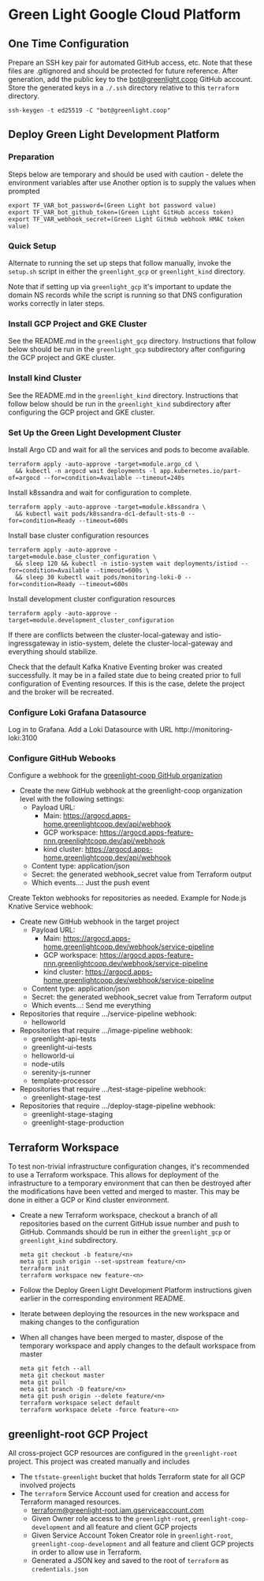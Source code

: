 # Green Light Google Cloud Platform

## One Time Configuration

Prepare an SSH key pair for automated GitHub access, etc. Note that these files are .gitignored and should be protected
for future reference. After generation, add the public key to the bot@greenlight.coop GitHub account. Store the generated
keys in a `./.ssh` directory relative to this `terraform` directory.

    ssh-keygen -t ed25519 -C "bot@greenlight.coop"

## Deploy Green Light Development Platform

### Preparation

Steps below are temporary and should be used with caution - delete the environment variables after use 
Another option is to supply the values when prompted

    export TF_VAR_bot_password=(Green Light bot password value)
    export TF_VAR_bot_github_token=(Green Light GitHub access token)
    export TF_VAR_webhook_secret=(Green Light GitHub webhook HMAC token value)

### Quick Setup

Alternate to running the set up steps that follow manually, invoke the `setup.sh` script in either the `greenlight_gcp` or
`greenlight_kind` directory.

Note that if setting up via `greenlight_gcp` it's important to update the domain NS records while the script is running so 
that DNS configuration works correctly in later steps.

### Install GCP Project and GKE Cluster

See the README.md in the `greenlight_gcp` directory. Instructions that follow below should be run in the `greenlight_gcp`
subdirectory after configuring the GCP project and GKE cluster.

### Install kind Cluster

See the README.md in the `greenlight_kind` directory. Instructions that follow below should be run in the `greenlight_kind`
subdirectory after configuring the GCP project and GKE cluster.

### Set Up the Green Light Development Cluster

Install Argo CD and wait for all the services and pods to become available.

    terraform apply -auto-approve -target=module.argo_cd \
      && kubectl -n argocd wait deployments -l app.kubernetes.io/part-of=argocd --for=condition=Available --timeout=240s

Install k8ssandra and wait for configuration to complete.

    terraform apply -auto-approve -target=module.k8ssandra \
      && kubectl wait pods/k8ssandra-dc1-default-sts-0 --for=condition=Ready --timeout=600s

Install base cluster configuration resources

    terraform apply -auto-approve -target=module.base_cluster_configuration \
      && sleep 120 && kubectl -n istio-system wait deployments/istiod --for=condition=Available --timeout=600s \
      && sleep 30 kubectl wait pods/monitoring-loki-0 --for=condition=Ready --timeout=600s

Install development cluster configuration resources

    terraform apply -auto-approve -target=module.development_cluster_configuration

If there are conflicts between the cluster-local-gateway and istio-ingressgateway in istio-system, delete the cluster-local-gateway and everything should stabilize.

Check that the default Kafka Knative Eventing broker was created successfully. It may be in a failed state due to being created
prior to full configuration of Eventing resources. If this is the case, delete the project and the broker will be recreated.

### Configure Loki Grafana Datasource

Log in to Grafana. Add a Loki Datasource with URL http://monitoring-loki:3100

### Configure GitHub Webooks

Configure a webhook for the [greenlight-coop GitHub organization](https://github.com/organizations/greenlight-coop/settings/hooks/new)
* Create the new GitHub webhook at the greenlight-coop organization level with the following settings:
    * Payload URL:
        * Main: https://argocd.apps-home.greenlightcoop.dev/api/webhook
        * GCP workspace: https://argocd.apps-feature-nnn.greenlightcoop.dev/api/webhook
        * kind cluster: https://argocd.apps-home.greenlightcoop.dev/api/webhook
    * Content type: application/json
    * Secret: the generated webhook_secret value from Terraform output
    * Which events...: Just the push event

Create Tekton webhooks for repositories as needed. Example for Node.js Knative Service webhook:
* Create new GitHub webhook in the target project
    * Payload URL:
        * Main: https://argocd.apps-home.greenlightcoop.dev/webhook/service-pipeline
        * GCP workspace: https://argocd.apps-feature-nnn.greenlightcoop.dev/webhook/service-pipeline
        * kind cluster: https://argocd.apps-home.greenlightcoop.dev/webhook/service-pipeline
    * Content type: application/json
    * Secret: the generated webhook_secret value from Terraform output
    * Which events...: Send me everything
* Repositories that require .../service-pipeline webhook:
    * helloworld
* Repositories that require .../image-pipeline webhook:
    * greenlight-api-tests
    * greenlight-ui-tests
    * helloworld-ui
    * node-utils
    * serenity-js-runner
    * template-processor
* Repositories that require .../test-stage-pipeline webhook:
    * greenlight-stage-test
* Repositories that require .../deploy-stage-pipeline webhook:
    * greenlight-stage-staging
    * greenlight-stage-production

## Terraform Workspace

To test non-trivial infrastructure configuration changes, it's recommended to use a Terraform workspace. This allows
for deployment of the infrastructure to a temporary environment that can then be destroyed after the modifications 
have been vetted and merged to master. This may be done in either a GCP or Kind cluster environment.

* Create a new Terraform workspace, checkout a branch of all repositories based on the current GitHub issue number 
  and push to GitHub. Commands should be run in either the `greenlight_gcp` or `greenlight_kind` subdirectory.

      meta git checkout -b feature/<n>
      meta git push origin --set-upstream feature/<n>
      terraform init
      terraform workspace new feature-<n> 

* Follow the Deploy Green Light Development Platform instructions given earlier in the corresponding environment README.

* Iterate between deploying the resources in the new workspace and making changes to the configuration

* When all changes have been merged to master, dispose of the temporary workspace and apply changes to the 
  default workspace from master

      meta git fetch --all
      meta git checkout master
      meta git pull
      meta git branch -D feature/<n>
      meta git push origin --delete feature/<n>
      terraform workspace select default
      terraform workspace delete -force feature-<n>

## greenlight-root GCP Project

All cross-project GCP resources are configured in the `greenlight-root` project. This project was created manually and includes

* The `tfstate-greenlight` bucket that holds Terraform state for all GCP involved projects
* The `terraform` Service Account used for creation and access for Terraform managed resources.
    * terraform@greenlight-root.iam.gserviceaccount.com
    * Given Owner role access to the `greenlight-root`, `greenlight-coop-development` and all feature and client GCP projects
    * Given Service Account Token Creator role in `greenlight-root`, `greenlight-coop-development` and all feature and client 
      GCP projects in order to allow use in Terraform.
    * Generated a JSON key and saved to the root of `terraform` as `credentials.json`